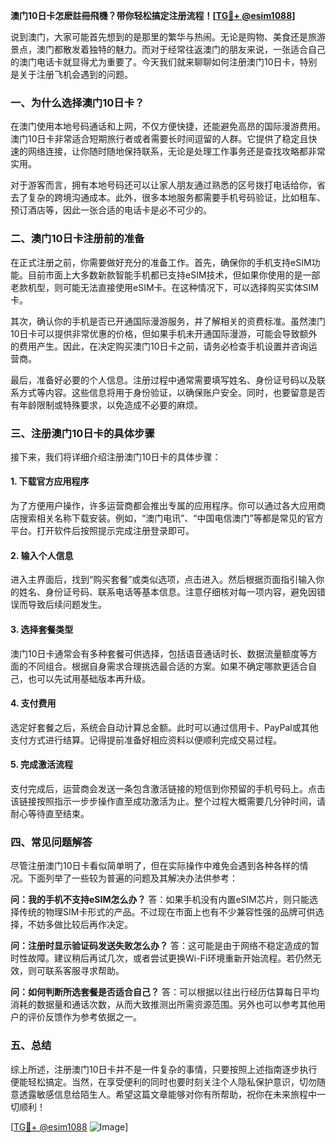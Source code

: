 **澳门10日卡怎麽註冊飛機？带你轻松搞定注册流程！[[TG💪+ @esim1088](https://t.me/s/esim1088)]**

说到澳门，大家可能首先想到的是那里的繁华与热闹。无论是购物、美食还是旅游景点，澳门都散发着独特的魅力。而对于经常往返澳门的朋友来说，一张适合自己的澳门电话卡就显得尤为重要了。今天我们就来聊聊如何注册澳门10日卡，特别是关于注册飞机会遇到的问题。

### 一、为什么选择澳门10日卡？

在澳门使用本地号码通话和上网，不仅方便快捷，还能避免高昂的国际漫游费用。澳门10日卡非常适合短期旅行者或者需要长时间逗留的人群。它提供了稳定且快速的网络连接，让你随时随地保持联系，无论是处理工作事务还是查找攻略都非常实用。

对于游客而言，拥有本地号码还可以让家人朋友通过熟悉的区号拨打电话给你，省去了复杂的跨境沟通成本。此外，很多本地服务都需要手机号码验证，比如租车、预订酒店等，因此一张合适的电话卡是必不可少的。

### 二、澳门10日卡注册前的准备

在正式注册之前，你需要做好充分的准备工作。首先，确保你的手机支持eSIM功能。目前市面上大多数新款智能手机都已支持eSIM技术，但如果你使用的是一部老款机型，则可能无法直接使用eSIM卡。在这种情况下，可以选择购买实体SIM卡。

其次，确认你的手机是否已开通国际漫游服务，并了解相关的资费标准。虽然澳门10日卡可以提供非常优惠的价格，但如果手机未开通国际漫游，可能会导致额外的费用产生。因此，在决定购买澳门10日卡之前，请务必检查手机设置并咨询运营商。

最后，准备好必要的个人信息。注册过程中通常需要填写姓名、身份证号码以及联系方式等内容。这些信息将用于身份验证，以确保账户安全。同时，也要留意是否有年龄限制或特殊要求，以免造成不必要的麻烦。

### 三、注册澳门10日卡的具体步骤

接下来，我们将详细介绍注册澳门10日卡的具体步骤：

#### 1. 下载官方应用程序

为了方便用户操作，许多运营商都会推出专属的应用程序。你可以通过各大应用商店搜索相关名称下载安装。例如，“澳门电讯”、“中国电信澳门”等都是常见的官方平台。打开软件后按照提示完成注册登录即可。

#### 2. 输入个人信息

进入主界面后，找到“购买套餐”或类似选项，点击进入。然后根据页面指引输入你的姓名、身份证号码、联系电话等基本信息。注意仔细核对每一项内容，避免因错误而导致后续问题发生。

#### 3. 选择套餐类型

澳门10日卡通常会有多种套餐可供选择，包括语音通话时长、数据流量额度等方面的不同组合。根据自身需求合理挑选最合适的方案。如果不确定哪款更适合自己，也可以先试用基础版本再升级。

#### 4. 支付费用

选定好套餐之后，系统会自动计算总金额。此时可以通过信用卡、PayPal或其他支付方式进行结算。记得提前准备好相应资料以便顺利完成交易过程。

#### 5. 完成激活流程

支付完成后，运营商会发送一条包含激活链接的短信到你预留的手机号码上。点击该链接按照指示一步步操作直至成功激活为止。整个过程大概需要几分钟时间，请耐心等待直至结束。

### 四、常见问题解答

尽管注册澳门10日卡看似简单明了，但在实际操作中难免会遇到各种各样的情况。下面列举了一些较为普遍的问题及其解决办法供参考：

**问：我的手机不支持eSIM怎么办？**
答：如果手机没有内置eSIM芯片，则只能选择传统的物理SIM卡形式的产品。不过现在市面上也有不少兼容性强的品牌可供选择，不妨多做比较后再作决定。

**问：注册时显示验证码发送失败怎么办？**
答：这可能是由于网络不稳定造成的暂时性故障。建议稍后再试几次，或者尝试更换Wi-Fi环境重新开始流程。若仍然无效，则可联系客服寻求帮助。

**问：如何判断所选套餐是否适合自己？**
答：可以根据以往出行经历估算每日平均消耗的数据量和通话次数，从而大致推测出所需资源范围。另外也可以参考其他用户的评价反馈作为参考依据之一。

### 五、总结

综上所述，注册澳门10日卡并不是一件复杂的事情，只要按照上述指南逐步执行便能轻松搞定。当然，在享受便利的同时也要时刻关注个人隐私保护意识，切勿随意透露敏感信息给陌生人。希望这篇文章能够对你有所帮助，祝你在未来旅程中一切顺利！

[[TG💪+ @esim1088](https://t.me/s/esim1088) ![Image](https://i.postimg.cc/4NQfJmqS/Snipaste-2025-05-13-00-14-12.png)]